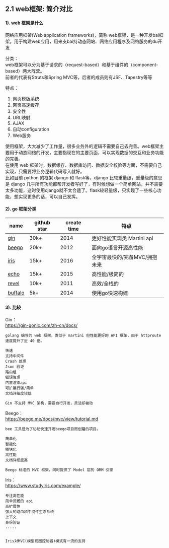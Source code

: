 ## 2.1 web框架: 简介对比

#### 1). web 框架是什么

网络应用框架(Web application frameworks)，简称 web框架，是一种开发bai框架。用于构建web应用，用来支bai持动态网站、网络应用程序及网络服务的du开发     

分类：     
web框架可以分为基于请求的（request-based）和基于组件的（component-based）两大阵营。      
前者的代表有Struts和Spring MVC等，后者的成员则有JSF、Tapestry等等

特点：   
1. 网页模版系统
2. 网页高速缓存
3. 安全性
4. URL映射
5. AJAX
6. 自动configuration
7. Web服务

使用框架，大大减少了工作量，很多业务外的逻辑不需要自己去完善。web框架主要用于动态网络的开发，主要指现在的主要页面，可以实现数据的交互和业务功能的完善。      
在使用 web 框架时，数据缓存、数据库访问、数据安全校验等方面，不需要自己实现，只需要将业务逻辑代码写入就好。     
比如目前 python 的框架 django 和 flask等，django 比较重量级，重量级的意思是 django 几乎所有功能都帮开发者写好了，有时候想做一个简单网站，并不需要太多功能，这时使用django就不太合适了。flask较轻量级，只实现了一些核心功能，想实现更多的话，可以自己发挥。


#### 2). go 框架分类
| name | github star | create time | 特点 |
| ---- | ---- | ---- |  ---- |
| [gin](https://github.com/gin-gonic/gin)  | 30k+ |  2014 | 更好性能实现类 Martini api|
| [beego](https://github.com/astaxie/beego)  | 20k+ | 2012 | 面向go语言开源高性能 |
| [iris](https://github.com/kataras/iris) | 15k+  | 2016 | 全宇宙最快的/完备MVC/拥抱未来 |
| [echo](https://github.com/labstack/echo) | 15k+  | 2015 | 高性能/极简的 |
| [revel](https://github.com/revel/revel) | 10k+  | 2011 | 高效/全栈的 |
| [buffalo](https://github.com/gobuffalo/buffalo) | 5k+  | 2014 | 使用go快速构建 |

   
#### 3). 比较
Gin：  
<https://gin-gonic.com/zh-cn/docs/>      
```
golang 编写的 web 框架，类似于 martini 但性能更好的 API 框架，由于 httproute 速度提升了近 40 倍。    

快速
支持中间件
Crash 处理
Json 验证
路由组
错误管理
内置渲染api
可扩展行强/简单
文档详细度较低 

Gin 不支持 MVC 架构，需要自行开发，灵活却被动
```

Beego：    
<https://beego.me/docs/mvc/view/tutorial.md>     

```
bee 工具是为了协助快速开发beego项目而创建的项目。

简单化
智能化
模块化
高性能
文档详细度高

Beego 标准的 MVC 框架，同时提供了 Model 层的 ORM 引擎
```

Iris：     
<https://www.studyiris.com/example/>
```
专注高性能
简单流畅的 api
高扩展性
强大的路由和中间件生态系统 
上下文
身份验证
.....


Iris对MVC(模型视图控制器)模式有一流的支持
```



